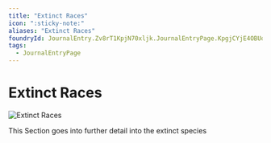 ```yaml
---
title: "Extinct Races"
icon: ":sticky-note:"
aliases: "Extinct Races"
foundryId: JournalEntry.Zv8rT1KpjN70xljk.JournalEntryPage.KpgjCYjE4OBUoacw
tags:
  - JournalEntryPage
---
```


# Extinct Races
![Extinct Races](/media/extinct-races.jpg)

This Section goes into further detail into the extinct species
